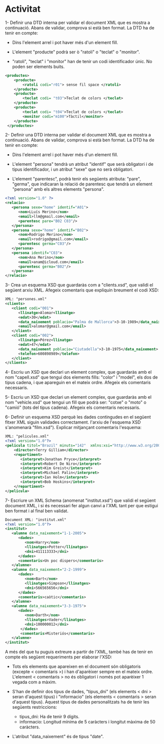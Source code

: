 # Activitat

1- Definir una DTD interna per validar el document XML que es mostra a continuació. Abans de validar, comprova si està ben format. La DTD ha de tenir en compte:

- Dins l'element arrel i pot haver més d'un element fill.

- L'element "producte" podrà ser ò "ratoli" o "teclat" o "monitor".

- "ratoli", "teclat" i "monitor" han de tenir un codi identificador únic. No poden ser elements buits.

```xml
<productes>
    <producte>
        <ratoli codi="r01"> sense fil space </ratoli>
    </producte>
    <producte>
        <teclat codi= "t03">Teclat de colors </teclat>
    </producte>
    <producte>
        <teclat codi= "t04">Teclat de colors </teclat>
        <monitor codi="m100">Tàctil</monitor>
    </producte>
 </productes>
```

2- Definir una DTD interna per validar el document XML que es mostra a continuació. Abans de validar, comprova si està ben format. La DTD ha de tenir en compte:

- Dins l'element arrel i pot haver més d'un element fill.

- L'element "persona" tendrà un atribut "identif" que serà obligatori i de tipus identificador, i un atribut "sexe" que no serà obligatori.

- L'element "parentesc", podrà tenir els següents atributa: "pare", "germa", que indicaran la relació de parentesc que tendrà un element "persona" amb els altres elements "persona".

```xml
<?xml version="1.0" ?>
<relacio>
   <persona sexe="home" identif="A01">
      <nom>LLuís Merino</nom>
      <email>llm@gmail.com</email>
      <parentesc pare="B02 C03"/>
   </persona>
   <persona sexe="home" identif="B02">
      <nom>Rodrigo Merino</nom>
      <email>rodrigo@gmail.com</email>
      <parentesc germa="C03"/>
   </persona>
   <persona identif="C03">
      <nom>Ana Merino</nom>
      <email>anam@icloud.com</email>
      <parentesc germa="B02"/>
   </persona>
</relacio>
```

3- Crea un esquema XSD que guardaràs com a "clients.xsd", que validi el següent arxiu XML. Afegeix comentaris que expliquin breument el codi XSD:

```xml
XML: "persones.xml"
<clients>
   <client codi="001">
      <llinatge>Alomar<llinatge>
      <edat>30</edat>
      <data_naixement poblacio="Palma de Mallorca">3-10-1989</data_naixement>
      <email>alomar@gmail.com</email>
   </client>
   <client codi="002">
      <llinatge>Pérez<llinatge>
      <edat>47</edat>
      <data_naixement poblacio="Ciutadella">3-10-1975</data_naixement>
      <telefon>600898989</telefon>
   </client>
</clients>
```

4- Escriu un XSD que declari un element complex, que guardaràs amb el nom "capell.xsd" que tengui dos elements fills: "color" i "model", els dos de tipus cadena, i que apareguin en el mateix ordre. Afegeix els comentaris necessaris.

5- Escriu un XSD que declari un element complex, que guardaràs amb el nom "vehicle.xsd" que tengui un fill que podrà ser: "cotxe" o "moto" o "camió" (tots del tipus cadena). Afegeix els comentaris necessaris.

6- Definir un esquema XSD perquè les dades contingudes en el següent fitxer XML siguin validades correctament. l'arxiu de l'esquema XSD s'anomenarà "film.xsd"). Explicar mitjançant comentaris l'esquema:

```xml
XML: "pelicules.xml"
<?xml version="1.0"?>
<pelicula titol="Brazil" minuts="142"  xmlns:xsi="http://www.w3.org/2001/XMLSchema-instance" xsi:noNamespaceSchemaLocation="film.xsd">
    <director>Terry Gilliam</director>
    <repartiment>
       <interpret>Jonathan Pryce</interpret>
       <interpret>Robert De Niro</interpret>
       <interpret>Kim Greist</interpret>
       <interpret>Michael Palin</interpret>
       <interpret>Ian Holm</interpret>
       <interpret>Bob Hoskins</interpret>
    </repartiment>
</pelicula>
```

7- Escriure un XML Schema (anomenat "institut.xsd") que validi el següent document XML, i si és necessari fer algun canvi a l'XML tant per que estigui ben format i al final ben validat.

```xml
Document XML: "institut.xml"
<?xml version="1.0"?>
<institut>
   <alumne data_naixement="1-1-2005">
      <dades>
         <nom>Harry</nom>
         <llinatges>Potter</llinatges>
         <dni>411113333</dni>
      </dades>
      <comentaris>Un poc dispers</comentaris>
   </alumne>
   <alumne data_naixement="2-2-1999">
      <dades>
         <nom>Bart</nom>
         <llinatges>Simpson</llinatges>
         <dni>566565656</dni>
      </dades>
      <comentaris>caòtic</comentaris>
   </alumne>
   <alumne data_naixement="3-3-1975">
      <dades>
         <nom>Darth</nom>
         <llinatges>Vader</llinatges>
         <dni>100000012</dni>
       </dades>
       <comentaris>Misteriós</comentaris>
   </alumne>
</institut>
```

A més del que tu puguis extreure a partir de l'XML, també has de tenir en compte els següent requeriments per elaborar l'XSD:

- Tots els elements que apareixen en el document són obligatoris (excepte < comentaris >) i han d'aparèixer sempre en el mateix ordre. L'element < comentaris > no és obligatori i només pot aparèixer 1 vegada com a màxim.

- S'han de definir dos tipus de dades, "tipus_dni" (els elements < dni > seran d'aquest tipus) i "informacio" (els elements < comentaris > seran d'aquest tipus). Aquest tipus de dades personalitzats ha de tenir les següents restriccions:

  - tipus_dni: Ha de tenir 9 dígits.
  - informacio: Longitud mínima de 5 caràcters i longitut màxima de 50 caràcters.

- L'atribut "data_naixement" és de tipus "date".
